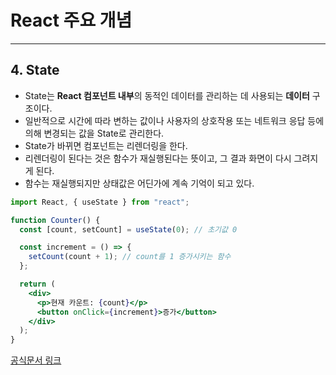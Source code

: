 # React 주요 개념

---

## 4. State

- State는 **React 컴포넌트 내부**의 동적인 데이터를 관리하는 데 사용되는 **데이터** 구조이다.
- 일반적으로 시간에 따라 변하는 값이나 사용자의 상호작용 또는 네트워크 응답 등에 의해 변경되는 값을 State로 관리한다.
- State가 바뀌면 컴포넌트는 리렌더링을 한다.
- 리렌더링이 된다는 것은 함수가 재실행된다는 뜻이고, 그 결과 화면이 다시 그려지게 된다.
- 함수는 재실행되지만 상태값은 어딘가에 계속 기억이 되고 있다.

```jsx
import React, { useState } from "react";

function Counter() {
  const [count, setCount] = useState(0); // 초기값 0

  const increment = () => {
    setCount(count + 1); // count를 1 증가시키는 함수
  };

  return (
    <div>
      <p>현재 카운트: {count}</p>
      <button onClick={increment}>증가</button>
    </div>
  );
}
```

[공식문서 링크](https://react.dev/learn/state-a-components-memory)
